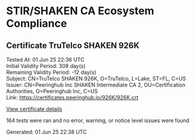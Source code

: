 # STIR/SHAKEN CA Ecosystem Compliance

## Certificate TruTelco SHAKEN 926K

Tested At: 01 Jun 25 22:36 UTC\
Initial Validity Period: 308 day(s)\
Remaining Validity Period: -12 day(s)\
Subject: CN=TruTelco SHAKEN 926K, O=TruTelco, L=Lake, ST=FL, C=US\
Issuer: CN=Peeringhub Inc SHAKEN Intermediate CA 2, OU=Certification Authorities, O=Peeringhub Inc, C=US\
Link: https://certificates.peeringhub.io/926K/926K.crt

[View certificate details](https://x509.io/?cert=MIIDEjCCArmgAwIBAgIQfpiMj0sqlZJIeIKuNBfVxzAKBggqhkjOPQQDAjB8MQswCQYDVQQGEwJVUzEXMBUGA1UECgwOUGVlcmluZ2h1YiBJbmMxIjAgBgNVBAsMGUNlcnRpZmljYXRpb24gQXV0aG9yaXRpZXMxMDAuBgNVBAMMJ1BlZXJpbmdodWIgSW5jIFNIQUtFTiBJbnRlcm1lZGlhdGUgQ0EgMjAeFw0yNDA3MTcxNjA0NTBaFw0yNTA1MjAxNzU1NDBaMFsxCzAJBgNVBAYTAlVTMQswCQYDVQQIDAJGTDENMAsGA1UEBwwETGFrZTERMA8GA1UECgwIVHJ1VGVsY28xHTAbBgNVBAMMFFRydVRlbGNvIFNIQUtFTiA5MjZLMFkwEwYHKoZIzj0CAQYIKoZIzj0DAQcDQgAENRuunyKiafnD4RWyq16hIcwGGhDs1sURRO%2FM3vEMqffRXTNvvtVvgf5lhLujPajJlp68vTv6b4scdqtZpKRQPaOCATwwggE4MA4GA1UdDwEB%2FwQEAwIHgDAMBgNVHRMBAf8EAjAAMB0GA1UdDgQWBBQsMj2yCq1%2B1GDNIMOMixDm5X219TAfBgNVHSMEGDAWgBSuoXNRiClXEcoMqfSxCm5OuEtNBzAXBgNVHSAEEDAOMAwGCmCGSAGG%2FwkBAQQwFgYIKwYBBQUHARoECjAIoAYWBDkyNkswgaYGA1UdHwSBnjCBmzCBmKA6oDiGNmh0dHBzOi8vYXV0aGVudGljYXRlLWFwaS5pY29uZWN0aXYuY29tL2Rvd25sb2FkL3YxL2NybKJapFgwVjEUMBIGA1UEBwwLQnJpZGdld2F0ZXIxCzAJBgNVBAgMAk5KMRMwEQYDVQQDDApTVEktUEEgQ1JMMQswCQYDVQQGEwJVUzEPMA0GA1UECgwGU1RJLVBBMAoGCCqGSM49BAMCA0cAMEQCIENUAxqbeRk8gOiwLVLqfCJe2YRJ3zhek3PyEvOGYIFMAiAn8XpIalaKKKwg1HxaTenZNjUahkbu6d9yLZZv5OyLjw%3D%3D)

164 tests were ran and no error, warning, or notice level issues were found


Generated: 01 Jun 25 22:38 UTC
